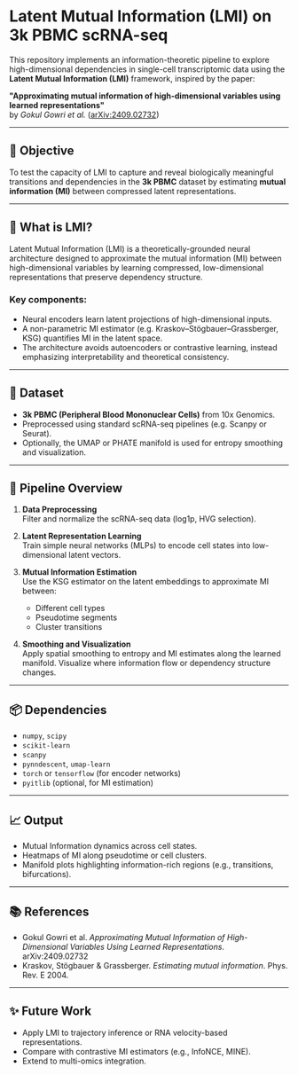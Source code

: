 # Latent Mutual Information (LMI) on 3k PBMC scRNA-seq

This repository implements an information-theoretic pipeline to explore high-dimensional dependencies in single-cell transcriptomic data using the **Latent Mutual Information (LMI)** framework, inspired by the paper:

**"Approximating mutual information of high-dimensional variables using learned representations"**  
by *Gokul Gowri et al.* ([arXiv:2409.02732](https://arxiv.org/abs/2409.02732))

---

## 🔬 Objective

To test the capacity of LMI to capture and reveal biologically meaningful transitions and dependencies in the **3k PBMC** dataset by estimating **mutual information (MI)** between compressed latent representations.

---

## 🧠 What is LMI?

Latent Mutual Information (LMI) is a theoretically-grounded neural architecture designed to approximate the mutual information (MI) between high-dimensional variables by learning compressed, low-dimensional representations that preserve dependency structure.

### Key components:
- Neural encoders learn latent projections of high-dimensional inputs.
- A non-parametric MI estimator (e.g. Kraskov–Stögbauer–Grassberger, KSG) quantifies MI in the latent space.
- The architecture avoids autoencoders or contrastive learning, instead emphasizing interpretability and theoretical consistency.

---

## 🧪 Dataset

- **3k PBMC (Peripheral Blood Mononuclear Cells)** from 10x Genomics.
- Preprocessed using standard scRNA-seq pipelines (e.g. Scanpy or Seurat).
- Optionally, the UMAP or PHATE manifold is used for entropy smoothing and visualization.

---

## 🔁 Pipeline Overview

1. **Data Preprocessing**  
   Filter and normalize the scRNA-seq data (log1p, HVG selection).

2. **Latent Representation Learning**  
   Train simple neural networks (MLPs) to encode cell states into low-dimensional latent vectors.

3. **Mutual Information Estimation**  
   Use the KSG estimator on the latent embeddings to approximate MI between:
   - Different cell types
   - Pseudotime segments
   - Cluster transitions

4. **Smoothing and Visualization**  
   Apply spatial smoothing to entropy and MI estimates along the learned manifold. Visualize where information flow or dependency structure changes.

---

## 📦 Dependencies

- `numpy`, `scipy`
- `scikit-learn`
- `scanpy`
- `pynndescent`, `umap-learn`
- `torch` or `tensorflow` (for encoder networks)
- `pyitlib` (optional, for MI estimation)

---

## 📈 Output

- Mutual Information dynamics across cell states.
- Heatmaps of MI along pseudotime or cell clusters.
- Manifold plots highlighting information-rich regions (e.g., transitions, bifurcations).

---

## 📚 References

- Gokul Gowri et al. *Approximating Mutual Information of High-Dimensional Variables Using Learned Representations*. arXiv:2409.02732
- Kraskov, Stögbauer & Grassberger. *Estimating mutual information*. Phys. Rev. E 2004.

---

## ✨ Future Work

- Apply LMI to trajectory inference or RNA velocity-based representations.
- Compare with contrastive MI estimators (e.g., InfoNCE, MINE).
- Extend to multi-omics integration.


